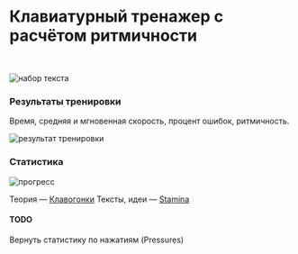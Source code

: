 # Клавиатурный тренажер с расчётом ритмичности #
 

![набор текста](https://bitbucket.org/repo/Mrdabq/images/3183352443-2014-11-29_16-22-57.png)

### Результаты тренировки ###
Время, средняя и мгновенная скорость, процент ошибок, ритмичность.

![результат тренировки](https://bitbucket.org/repo/Mrdabq/images/724608125-2014-11-29_16-38-39.png)

### Статистика ###
![прогресс](https://bitbucket.org/repo/Mrdabq/images/171578089-2014-11-29_16-25-31.png)

Теория — [Клавогонки](http://klavogonki.ru/wiki/%D0%9A%D0%B0%D1%82%D0%B5%D0%B3%D0%BE%D1%80%D0%B8%D1%8F:%D0%9A%D0%BB%D0%B0%D0%B2%D0%B8%D0%B0%D1%82%D1%83%D1%80%D0%BD%D1%8B%D0%B9_%D0%BD%D0%B0%D0%B1%D0%BE%D1%80)
Тексты, идеи — [Stamina](http://stamina.ru/)

#### TODO ####

Вернуть статистику по нажатиям (Pressures)